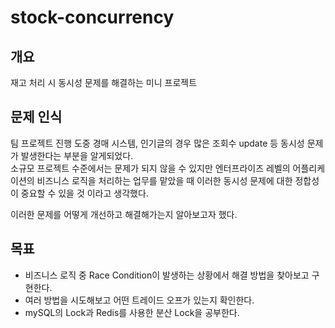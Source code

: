 # stock-concurrency

## 개요
재고 처리 시 동시성 문제를 해결하는 미니 프로젝트

## 문제 인식
팀 프로젝트 진행 도중 경매 시스템, 인기글의 경우 많은 조회수 update 등 동시성 문제가 발생한다는 부분을 알게되었다. <br>
소규모 프로젝트 수준에서는 문제가 되지 않을 수 있지만 엔터프라이즈 레벨의 어플리케이션의 비즈니스 로직을 처리하는 업무를 맡았을 때 이러한 동시성 문제에 대한 정합성이 중요할 수 있을 것 이라고 생각했다.

이러한 문제를 어떻게 개선하고 해결해가는지 알아보고자 했다.

## 목표
- 비즈니스 로직 중 Race Condition이 발생하는 상황에서 해결 방법을 찾아보고 구현한다.
- 여러 방법을 시도해보고 어떤 트레이드 오프가 있는지 확인한다.
- mySQL의 Lock과 Redis를 사용한 분산 Lock을 공부한다.


